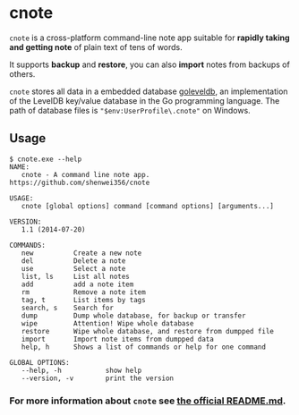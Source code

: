 

# cnote
`cnote` is a cross-platform command-line note app suitable for **rapidly taking and getting note** of plain text of tens of words.

It supports **backup** and **restore**, you can also **import** notes from backups of others.

`cnote` stores all data in a embedded database [goleveldb](https://github.com/syndtr/goleveldb), an implementation of the LevelDB key/value database in the Go programming language. The path of database files is `"$env:UserProfile\.cnote"` on Windows.

## Usage
```
$ cnote.exe --help
NAME:
   cnote - A command line note app. https://github.com/shenwei356/cnote

USAGE:
   cnote [global options] command [command options] [arguments...]

VERSION:
   1.1 (2014-07-20)

COMMANDS:
   new          Create a new note
   del          Delete a note
   use          Select a note
   list, ls     List all notes
   add          add a note item
   rm           Remove a note item
   tag, t       List items by tags
   search, s    Search for
   dump         Dump whole database, for backup or transfer
   wipe         Attention! Wipe whole database
   restore      Wipe whole database, and restore from dumpped file
   import       Import note items from dumpped data
   help, h      Shows a list of commands or help for one command

GLOBAL OPTIONS:
   --help, -h           show help
   --version, -v        print the version
```

### For more information about `cnote` see [the official README.md](https://github.com/shenwei356/cnote/blob/master/README.md).